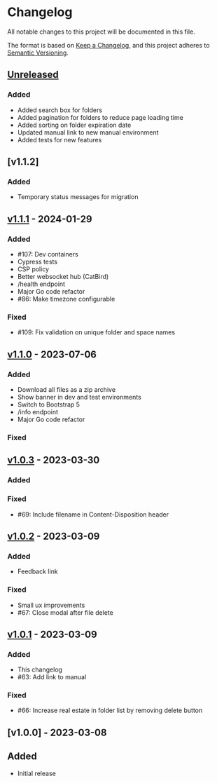 # Changelog

All notable changes to this project will be documented in this file.

The format is based on [Keep a Changelog](https://keepachangelog.com/en/1.0.0/),
and this project adheres to [Semantic Versioning](https://semver.org/spec/v2.0.0.html).

## [Unreleased]

### Added
* Added search box for folders
* Added pagination for folders to reduce page loading time
* Added sorting on folder expiration date
* Updated manual link to new manual environment
* Added tests for new features

## [v1.1.2]

### Added

- Temporary status messages for migration

## [v1.1.1] - 2024-01-29

### Added

- #107: Dev containers
- Cypress tests
- CSP policy
- Better websocket hub (CatBird)
- /health endpoint
- Major Go code refactor
- #86: Make timezone configurable

### Fixed

- #109: Fix validation on unique folder and space names

## [v1.1.0] - 2023-07-06

### Added

- Download all files as a zip archive
- Show banner in dev and test environments
- Switch to Bootstrap 5
- /info endpoint
- Major Go code refactor

### Fixed

## [v1.0.3] - 2023-03-30

### Added

### Fixed

- #69: Include filename in Content-Disposition header

## [v1.0.2] - 2023-03-09

### Added

- Feedback link

### Fixed

- Small ux improvements
- #67: Close modal after file delete

## [v1.0.1] - 2023-03-09

### Added

- This changelog
- #63: Add link to manual

### Fixed

- #66: Increase real estate in folder list by removing delete button

## [v1.0.0] - 2023-03-08

## Added

- Initial release

[unreleased]:  https://github.com/ugent-library/deliver/compare/v1.1.1...HEAD
[v1.1.1]:  https://github.com/ugent-library/deliver/compare/v1.1.1...v1.1.1
[v1.1.0]:  https://github.com/ugent-library/deliver/compare/v1.0.3...v1.1.0
[v1.0.3]:  https://github.com/ugent-library/deliver/compare/v1.0.2...v1.0.3
[v1.0.2]:  https://github.com/ugent-library/deliver/compare/v1.0.1...v1.0.2
[v1.0.1]:  https://github.com/ugent-library/deliver/compare/v1.0.0...v1.0.1
